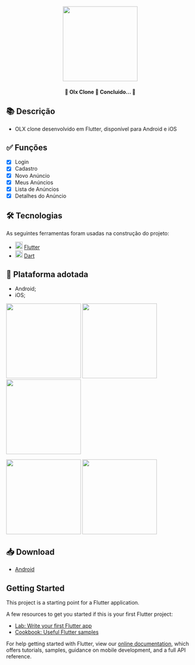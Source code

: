 <h1 align="center">
   <img src="https://lh3.googleusercontent.com/AY_iABUoACySXpTswEXqs57IouBIfuyp7vQW0Js4iwQu6s9JhdOQ8qvFccg4N6MyXgggiz61_s3aVASLkfEqVGe4aW7JPw6kF2oTyxuqOk5lZ06Amn4AWoRSY-R_woquMrX199kqvjQFCFDsZbf0YvDdJVqCbGYofLDfP6Gp9RlBMxcMPXwbakai_z7aywCWyx7EZzlZ9yfomUPK1bC5O6mvoBINGBHbAYwvShBOGOgmh7RTt1AtZMeSz3ixvprje4ww_8YylvNX4zFsZ8AVFdMnqzi1x8trFHwdkqA5AEzoVc_DekzclWcs9wdMFeMNPdKj1Wr-M6cGDGq8LrfIWQBw-nXAbG-pQRJkeQjcMKzsQGpSdP-h3jQ764j4XYz-rk4Iy8AGLMyTVaQ-L-8134H5gp-KZLxVGT7CJ9O_QTdTKtKw1o4qbTsJVA2ujmzEOZV3fI6cY3ZoUzGGTpqDOu6Hn0RCTQIkppfGlpztmtN5Mfc-bcRwqP2YheI9rcD4F3llGyzSClpXW0gyAUAGlAfzjQiJQhz1fYL73I4RWNlo4EGIF3oIKZSWIyg4K7jBh2ZwT7KO3vIj2bsnZMrOTj3gfRzK7K1162CdBktciKr1LbHR9NNjR249jyfI1l4-su86zvoGPBGBFAmWzGuqMVVqBRqb3ttFY-nW_dcqY0Q6zQtIRblmT6us8f3rrm3pSnasklCEgFmpz0sO-GkNYU0EMg=w232-h500-no?authuser=0" width="200">
</h1>

<h4 align="center"> 
	🚧 Olx Clone 🚀 Concluido...  🚧
</h4>

## 📚 Descrição

 - OLX clone desenvolvido em Flutter, disponível para Android e iOS

## ✅ Funções
  
  - [x] Login
  - [x] Cadastro
  - [x] Novo Anúncio
  - [x] Meus Anúncios
  - [x] Lista de Anúncios
  - [x] Detalhes do Anúncio

## 🛠 Tecnologias

As seguintes ferramentas foram usadas na construção do projeto:

- <img src="https://cdn.jsdelivr.net/gh/devicons/devicon/icons/flutter/flutter-original.svg" height="20" width="20"/> [Flutter](https://flutter.dev/?gclid=Cj0KCQjwkbuKBhDRARIsAALysV4sMSKWcOxrlBmdtlCcf3MAfNdH1ehbbWi6ZjjjdypPLsSvdTFiqOYaAon3EALw_wcB&gclsrc=aw.ds)
- <img src="https://cdn.jsdelivr.net/gh/devicons/devicon/icons/dart/dart-original.svg" height="20" width="20"/> [Dart](https://dart.dev/)

## 📱 Plataforma adotada

  - Android;
  - iOS;

<p float="left">
	<img src="https://lh3.googleusercontent.com/BJ_mEm489oNA4sG-Ibk3Ll-EykD4vmFAqlv_eoU1rsBbr2V0TNXGXVBBHpjfjhEpgLabYzECJf-gaT-TBhAaqVXbUMTaN_lLNWqX0VFgXIAu6nUlf6h3fpEcQtJ48u-fJ6UMlAaGkH2gy3h6yzZxjD8leamt5O8udhWrdZ1xxMRTU_T_4t7QwjuZBxyG8Yi6P3L1oepiQ-kmAtNa9zDlemJaxws3KVkGzvqhXRSAZCYQ0EJiYEKdlHspsOQ0GW-CMdXxCpRdUtt-TeFF9IsYbpGadkSUf_8JdjIsbripSCRFA3iwTG8_JR1LCwvmBNZyOQllyZmC0WUYb2vrcyquCFKpd3q8YsFbt78s56MtLS1xp2TBTKhmVcIDAWWe-9ND32EaefeM5FEENaGy9jzkRQWfRzO7DGrEXCcc7hZWHnx4KXaK2rMjsxQMFgX5UZIH1zjmHdTuY23JiattlWTQMtNvMYa9HlfPyz4jGtF4OTB9HtDHi9kpJltq0nFKi59IizPhLJD_h4KSfTR8xwVkIqt6tFs1-MGKATCPMCDaHxsmJYIMAUmOwfqGBjvXWYdGgGo-RjfCMEsomIkht2C2zmd0ReuxgPuCBfWVzJVAYpSV3Kf96qNnL6plTZAbh8f0kQSnGeMETv7vTRULdhStnYyUNcF1KJkJsfca9PA8Lmfcxe-PO0y8UG2Tv93ihehSinqkiEzva-itwreuqQStOOiU_g=w411-h845-no?authuser=0" width="200">
	<img src="https://lh3.googleusercontent.com/GkIw-vIZek8s7t2br0EkOFX9kDd4TUw_9GhSy9eJvOqSEZtxKqaoV12h6CYvVsRywiUlmtOasNDkfx0qjonFiQdSRq6FyHGEO3n6nBrBkPPfkrHyD1dGhF2je0XCb-e6qsvK4hJjnEa7WePc2iWatDWXEDJP87O0_ERoJ6SxYSIRr_Beu81z_HVB3rCA_uB7VWYCW9H_pICFdt2Zr351YvChINvSLgfAqBh5oS1kdEVI0n09XiEMYwxgrkRbI4SPKWUmENPBEbdKiHsbtCSPYERK3znWuFGw9ovUa60UdO-gKgG0ual7c7H4w3da7vu7d8lr0u1zVy-DvG-XCypCnpqxzHvOxSl0YCdnMVI57FZAldcyOEC_nVyUxkMHRur1kmuGnzPCbOBOoH-fwMFU1Sb7tcfOgyRwW5XiaAu6w0NFAKJdDvGYdQPLXAGQ0-6CMGer9Q5VmTkE0mOidR_rRx4DqPXv88R7BFpLQdEcSxz-D4ebPGLBPLYw5RBv5OhaNZMDdaSLIiNlvg4ABfeub--4vnBP00X_WqtewhAHK_BDeWHCeMBPXDnN1BBbhwm-SfsDTK47LDv_EpiQg6r0kWcPyUI1C6qg40qAmbHMfxJt45DvAZwAnKJl--v5HfWIlYy-qnpCpSEl1e1vlujf2N2QMX3yVRKRx9GzjdQrKmBDuHg1Z9TsYEq_zzwRdBTpyRJlD5MQD_XEmiIGvfVGsbiONw=w417-h851-no?authuser=0" width="200">
  <img src="https://lh3.googleusercontent.com/iU4GhTnBnb4mUIg2xdK23EFOhAZeWP8eJDGwjGAjN9psGI0MEjSjlbm4k66o8XZLKohr5eZ7S7m9Wjio3k2TC2tslTqR9i_HvQusfNAyYDXiDyIXLfVBESJ28HmHs28S_rdxowBEcqnhiOvBcbIXOYdtIAu0X4IMBEz_IHHg4xdhsEUIyrY50hLpMdBqicdR3xsGXO0iVRGSz8WeT75dhAtv_kVFi1YXzoExuBJbpkTldz2j0OtESW2H6foPJsBjveO1HzcRqONlevtS8LIl6dLpH-SvvSGMLJrdNm5J0nPQGg0bPbNjUL3dzRn0Tp02bfLM_uhtcIntqRy7vkGKiNS0e05WCcnZtqUdcQ7R8ML3dz6EZLXknIjay4711Ydmb2eA2ylKYMH12DftbzXUwiT33BgAjes_nIB5pE7RgwLhDo2mMa_MfclOlEmeFUa2qeNhZXT3QWKZO79ymA1FfDYv23n_FJufG0-9sRewrSB__HtSFG7NUBSjSZf8bISP7DS6pMMZgx-rmM0Jyc6n0B5Qn-GD4JIvtzUqXRdSsEGjbj9zYssh3jWAx4DMAVxbVyIf11rKp3in2KwNxFvXG_U0U34iduFuU8-Q7nxgoqzrqq7OlYzpQjExOvXyLVENLrBkZ7-C_Ouo7rXi_jP9Hz6mdXjUBrdyXZlzQDNMpyj6bZlk3BhCB1GZAJhAJtioGnKszuk_tbXuy07IfAjir3DrZA=w412-h845-no?authuser=0" width="200">
</p>

<p float="left">
	<img src="https://lh3.googleusercontent.com/JChorX6HJBalXmLVfyVAXsJmK-hNOPYfaj2AdMbF7Rkx-dq7keqWPQdS0NSAe_yrzkQOc8Beoj2pyTMGrVBz8EfztTG9107XLuSh3mug53qdMPDbP3-JclwZ5blAVoXy5qhpB1sr739XfzB9E7eVxW1Rscg28JYBPIRtiT-EHW9ZBq65m_jDHiUlqHsg2NN2NhFIesj9HWviXfqHxIC91Ath138zQJiqFMW58V-UR-GdGi89KNYz5l8M7qL-aKyQt3LL6xwXADT8CZNZ9dNGvIEfFa1NyAxqeOQ_VST1c0WBRB5h3c5wOAZsudqbxg6r_5-ilW2Rc9DkyUeBF-Sc88dkUSjKvC08MUwGBis0TQbhmzzG-9_k8eXgu7WNgED-XLoCXqKC-bS1CiYuwiSylqfqa7B-l19fhwZDeCVA2PC2_HKG6OU0yRfvZgJrBTfix4CuafNHArI_MNhn_BNnVlEa7zhoq0CiZYtexUnzx-odIZhddhmv65ybkks45BosETnxZBqpl5u5CmVcJg3XWFu--Uz7k1agC0SsOzsbVm3cZFDpqyG1_KM0Oa30bUPKB7v5JW03h9qa8Qw9sUbiUjzn-i7MPnupFagnfTuxj91qc6xQos2JhQ_2-TrI88ZYs1-3HKQJUPP8jcCWbPYb-ub0E7VfbJFHbfyFn4w5z3ENADAaZ_3Cc5YHLEHe3PrvBQXLPv-DZLOxV9QRS-vQGC8HTQ=w418-h849-no?authuser=0" width="200">
	<img src="https://lh3.googleusercontent.com/HtfFvfqLSPk0PobnDcAPLGCUeZL95FYH6upsDei5YR9lHOQy1WB9q9jYqD0m3Iq1bI8Dvxres-CqpowysQ48UDNmYLrH5c1bohMLY9qNY_Lryg-OjEHmoowIbx2C5Derpv8UZlXQMXm3bgO41y6pY2u8OXg-Ce8StRuhIGZ5kjOmkfqMgTdFwCl4n38QN_5s7f3OyOmO-m204AUpvGDcwHIUav1H96J6uIaAe2kz8Sua9p7yMNUyzGZIkKRkjeQ7uP60IzlLt74MvQbpVWj_GMIlh2D219HzO2ItFXiW9ZOb79KUrNudXiYR72JtpJs1gSkMc9ZkWUsQsLGLC5HpTM_nZgEShYEVx8m7c1QcWPPDe7iGhgVJemXz3Fz82CXK52xnN83I6arXIjpV00ZgZkrqMRXgU-YGRSP3Tf84dhhGxeJh4bfEO-SbnIcJaXJf7pZUQWvK62_otTnHwvTh-Sf0PqiKucwl70NYbzGmxcToA_aw_Zxd6FrJIye-4DMP4IUlDYtft2V3MQKqdasnTjE_JvUO_hoc_DZSOgWlB4wsX5DB9lbux8p-5gris1tHgPh_nPIyfgGHrGEBRxB52-MBEjUK0DJE7Gr_ZaJnGb9jZzhp9eWuwoUr8wAORAfrfmHRtNncr6ULrbRxQ8fBbrbftx0MRSY5mAfs_lHvKZ0gXFCqktMy76soRh3pc2J_6wPtYRgGyq4fooIcQfozEIf2ig=w419-h854-no?authuser=0" width="200">
</p>

## 📥 Download

  - [Android](https://drive.google.com/file/d/1A4jGq35jZt_gptP2xowYaVTTC80ozi9B/view?usp=sharing)

## Getting Started

This project is a starting point for a Flutter application.

A few resources to get you started if this is your first Flutter project:

- [Lab: Write your first Flutter app](https://flutter.dev/docs/get-started/codelab)
- [Cookbook: Useful Flutter samples](https://flutter.dev/docs/cookbook)

For help getting started with Flutter, view our
[online documentation](https://flutter.dev/docs), which offers tutorials,
samples, guidance on mobile development, and a full API reference.
